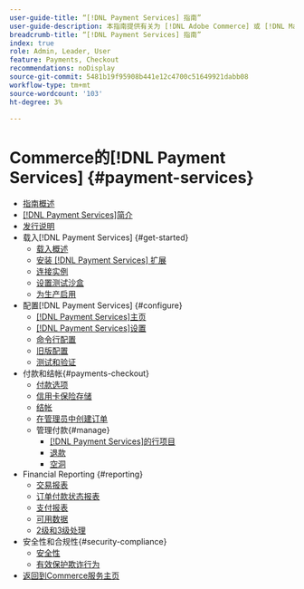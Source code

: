 ```yaml
---
user-guide-title: “[!DNL Payment Services] 指南”
user-guide-description: 本指南提供有关为 [!DNL Adobe Commerce] 或 [!DNL Magento Open Source] 存储安装和配置 [!DNL Payment Services] 的详细信息。
breadcrumb-title: “[!DNL Payment Services] 指南”
index: true
role: Admin, Leader, User
feature: Payments, Checkout
recommendations: noDisplay
source-git-commit: 5481b19f95908b441e12c4700c51649921dabb08
workflow-type: tm+mt
source-wordcount: '103'
ht-degree: 3%

---
```



# Commerce的[!DNL Payment Services] {#payment-services}

- [指南概述](guide-overview.md)
- [ [!DNL Payment Services]简介](overview.md)
- [发行说明](release-notes.md)
- 载入[!DNL Payment Services] {#get-started}
   - [载入概述](onboard.md)
   - [安装 [!DNL Payment Services] 扩展](install.md)
   - [连接实例](connect.md)
   - [设置测试沙盒](sandbox.md)
   - [为生产启用](production.md)
- 配置[!DNL Payment Services] {#configure}
   - [[!DNL Payment Services]主页](payments-home.md)
   - [[!DNL Payment Services]设置](settings.md)
   - [命令行配置](configure-cli.md)
   - [旧版配置](configure-admin.md)
   - [测试和验证](test-validate.md)
- 付款和结帐{#payments-checkout}
   - [付款选项](payments-options.md)
   - [信用卡保险存储](vaulting.md)
   - [结帐](checkout.md)
   - [在管理员中创建订单](create-order.md)
   - 管理付款{#manage}
      - [ [!DNL Payment Services]的行项目](line-items.md)
      - [退款](refunds.md)
      - [空洞](voids.md)
- Financial Reporting {#reporting}
   - [交易报表](transactions.md)
   - [订单付款状态报表](order-payment-status.md)
   - [支付报表](payouts.md)
   - [可用数据](data.md)
   - [2级和3级处理](levels-card-payment-transactions.md)
- 安全性和合规性{#security-compliance}
   - [安全性](security.md)
   - [有效保护欺诈行为](fraud-protection.md)
- [返回到Commerce服务主页](https://experienceleague.adobe.com/docs/commerce-merchant-services/user-guides/home.html)
